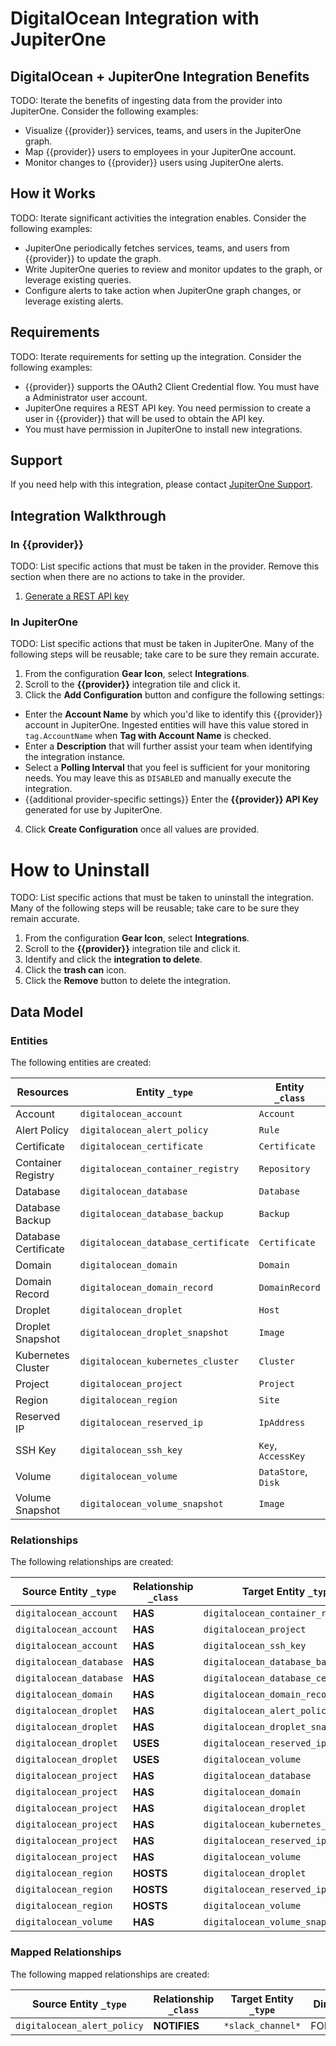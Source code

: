 # DigitalOcean Integration with JupiterOne

## DigitalOcean + JupiterOne Integration Benefits

TODO: Iterate the benefits of ingesting data from the provider into JupiterOne.
Consider the following examples:

- Visualize {{provider}} services, teams, and users in the JupiterOne graph.
- Map {{provider}} users to employees in your JupiterOne account.
- Monitor changes to {{provider}} users using JupiterOne alerts.

## How it Works

TODO: Iterate significant activities the integration enables. Consider the
following examples:

- JupiterOne periodically fetches services, teams, and users from {{provider}}
  to update the graph.
- Write JupiterOne queries to review and monitor updates to the graph, or
  leverage existing queries.
- Configure alerts to take action when JupiterOne graph changes, or leverage
  existing alerts.

## Requirements

TODO: Iterate requirements for setting up the integration. Consider the
following examples:

- {{provider}} supports the OAuth2 Client Credential flow. You must have a
  Administrator user account.
- JupiterOne requires a REST API key. You need permission to create a user in
  {{provider}} that will be used to obtain the API key.
- You must have permission in JupiterOne to install new integrations.

## Support

If you need help with this integration, please contact
[JupiterOne Support](https://support.jupiterone.io).

## Integration Walkthrough

### In {{provider}}

TODO: List specific actions that must be taken in the provider. Remove this
section when there are no actions to take in the provider.

1. [Generate a REST API key](https://example.com/docs/generating-api-keys)

### In JupiterOne

TODO: List specific actions that must be taken in JupiterOne. Many of the
following steps will be reusable; take care to be sure they remain accurate.

1. From the configuration **Gear Icon**, select **Integrations**.
2. Scroll to the **{{provider}}** integration tile and click it.
3. Click the **Add Configuration** button and configure the following settings:

- Enter the **Account Name** by which you'd like to identify this {{provider}}
  account in JupiterOne. Ingested entities will have this value stored in
  `tag.AccountName` when **Tag with Account Name** is checked.
- Enter a **Description** that will further assist your team when identifying
  the integration instance.
- Select a **Polling Interval** that you feel is sufficient for your monitoring
  needs. You may leave this as `DISABLED` and manually execute the integration.
- {{additional provider-specific settings}} Enter the **{{provider}} API Key**
  generated for use by JupiterOne.

4. Click **Create Configuration** once all values are provided.

# How to Uninstall

TODO: List specific actions that must be taken to uninstall the integration.
Many of the following steps will be reusable; take care to be sure they remain
accurate.

1. From the configuration **Gear Icon**, select **Integrations**.
2. Scroll to the **{{provider}}** integration tile and click it.
3. Identify and click the **integration to delete**.
4. Click the **trash can** icon.
5. Click the **Remove** button to delete the integration.

<!-- {J1_DOCUMENTATION_MARKER_START} -->
<!--
********************************************************************************
NOTE: ALL OF THE FOLLOWING DOCUMENTATION IS GENERATED USING THE
"j1-integration document" COMMAND. DO NOT EDIT BY HAND! PLEASE SEE THE DEVELOPER
DOCUMENTATION FOR USAGE INFORMATION:

https://github.com/JupiterOne/sdk/blob/main/docs/integrations/development.md
********************************************************************************
-->

## Data Model

### Entities

The following entities are created:

| Resources            | Entity `_type`                      | Entity `_class`     |
| -------------------- | ----------------------------------- | ------------------- |
| Account              | `digitalocean_account`              | `Account`           |
| Alert Policy         | `digitalocean_alert_policy`         | `Rule`              |
| Certificate          | `digitalocean_certificate`          | `Certificate`       |
| Container Registry   | `digitalocean_container_registry`   | `Repository`        |
| Database             | `digitalocean_database`             | `Database`          |
| Database Backup      | `digitalocean_database_backup`      | `Backup`            |
| Database Certificate | `digitalocean_database_certificate` | `Certificate`       |
| Domain               | `digitalocean_domain`               | `Domain`            |
| Domain Record        | `digitalocean_domain_record`        | `DomainRecord`      |
| Droplet              | `digitalocean_droplet`              | `Host`              |
| Droplet Snapshot     | `digitalocean_droplet_snapshot`     | `Image`             |
| Kubernetes Cluster   | `digitalocean_kubernetes_cluster`   | `Cluster`           |
| Project              | `digitalocean_project`              | `Project`           |
| Region               | `digitalocean_region`               | `Site`              |
| Reserved IP          | `digitalocean_reserved_ip`          | `IpAddress`         |
| SSH Key              | `digitalocean_ssh_key`              | `Key`, `AccessKey`  |
| Volume               | `digitalocean_volume`               | `DataStore`, `Disk` |
| Volume Snapshot      | `digitalocean_volume_snapshot`      | `Image`             |

### Relationships

The following relationships are created:

| Source Entity `_type`   | Relationship `_class` | Target Entity `_type`               |
| ----------------------- | --------------------- | ----------------------------------- |
| `digitalocean_account`  | **HAS**               | `digitalocean_container_registry`   |
| `digitalocean_account`  | **HAS**               | `digitalocean_project`              |
| `digitalocean_account`  | **HAS**               | `digitalocean_ssh_key`              |
| `digitalocean_database` | **HAS**               | `digitalocean_database_backup`      |
| `digitalocean_database` | **HAS**               | `digitalocean_database_certificate` |
| `digitalocean_domain`   | **HAS**               | `digitalocean_domain_record`        |
| `digitalocean_droplet`  | **HAS**               | `digitalocean_alert_policy`         |
| `digitalocean_droplet`  | **HAS**               | `digitalocean_droplet_snapshot`     |
| `digitalocean_droplet`  | **USES**              | `digitalocean_reserved_ip`          |
| `digitalocean_droplet`  | **USES**              | `digitalocean_volume`               |
| `digitalocean_project`  | **HAS**               | `digitalocean_database`             |
| `digitalocean_project`  | **HAS**               | `digitalocean_domain`               |
| `digitalocean_project`  | **HAS**               | `digitalocean_droplet`              |
| `digitalocean_project`  | **HAS**               | `digitalocean_kubernetes_cluster`   |
| `digitalocean_project`  | **HAS**               | `digitalocean_reserved_ip`          |
| `digitalocean_project`  | **HAS**               | `digitalocean_volume`               |
| `digitalocean_region`   | **HOSTS**             | `digitalocean_droplet`              |
| `digitalocean_region`   | **HOSTS**             | `digitalocean_reserved_ip`          |
| `digitalocean_region`   | **HOSTS**             | `digitalocean_volume`               |
| `digitalocean_volume`   | **HAS**               | `digitalocean_volume_snapshot`      |

### Mapped Relationships

The following mapped relationships are created:

| Source Entity `_type`       | Relationship `_class` | Target Entity `_type` | Direction |
| --------------------------- | --------------------- | --------------------- | --------- |
| `digitalocean_alert_policy` | **NOTIFIES**          | `*slack_channel*`     | FORWARD   |

<!--
********************************************************************************
END OF GENERATED DOCUMENTATION AFTER BELOW MARKER
********************************************************************************
-->
<!-- {J1_DOCUMENTATION_MARKER_END} -->
